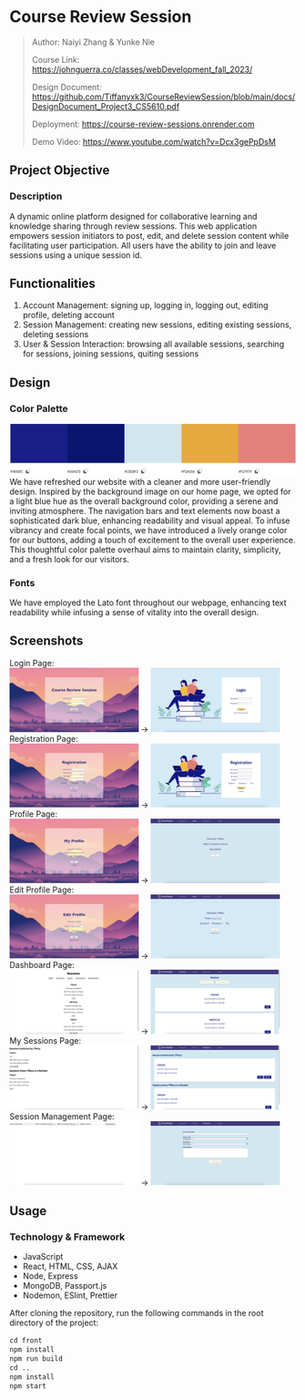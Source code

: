 <!-- 
Peer Review by Zhiqian Zhang:

Very impressive work! 
1. The color palette and typography suits your web app style. The color palette is more salient and easy on eyes than the previous one.
2. I like the way you put before and after of the design and function improvement in readme.

Suggestions:
1. It'll be better to add your presentation slides link in readme.
2. You may want to add a intro screen showing your web functions or overall description, since as a first time user I don't know what this web is about exactly without seeing readme.
3. You may want to add a information/help button with instructions so that the user know how to navigate functions.
4. I noticed that users can create same session even if the session already exist. You may consider merge it or prevent user to do so.
5. You may want to make your course review logo clickable and direct the user to dashboard or intro screen.
-->





# Course Review Session

> Author: Naiyi Zhang & Yunke Nie
>
> Course Link: https://johnguerra.co/classes/webDevelopment_fall_2023/
> 
> Design Document: https://github.com/Tiffanyxk3/CourseReviewSession/blob/main/docs/DesignDocument_Project3_CS5610.pdf
> 
> Deployment: https://course-review-sessions.onrender.com
> 
> Demo Video: https://www.youtube.com/watch?v=Dcx3gePpDsM

## Project Objective

### Description
A dynamic online platform designed for collaborative learning and knowledge sharing through review sessions. This web application empowers session initiators to post, edit, and delete session content while facilitating user participation. All users have the ability to join and leave sessions using a unique session id.

## Functionalities
1. Account Management: signing up, logging in, logging out, editing profile, deleting account
2. Session Management: creating new sessions, editing existing sessions, deleting sessions
4. User & Session Interaction: browsing all available sessions, searching for sessions, joining sessions, quiting sessions

## Design

### Color Palette
![Color Palette](./docs/color-palette.png)
We have refreshed our website with a cleaner and more user-friendly design. Inspired by the background image on our home page, we opted for a light blue hue as the overall background color, providing a serene and inviting atmosphere. The navigation bars and text elements now boast a sophisticated dark blue, enhancing readability and visual appeal. To infuse vibrancy and create focal points, we have introduced a lively orange color for our buttons, adding a touch of excitement to the overall user experience. This thoughtful color palette overhaul aims to maintain clarity, simplicity, and a fresh look for our visitors.

### Fonts
We have employed the Lato font throughout our webpage, enhancing text readability while infusing a sense of vitality into the overall design.

## Screenshots
Login Page:<br>
<img src="./docs/before/login.png" width="45%" alt="Login Page (before)"/> -> <img src="./docs/after/login.png" width="45%" alt="Login Page (after)"/><br>
Registration Page:<br>
<img src="./docs/before/registration.png" width="45%" alt="Registration Page (before)"/> -> <img src="./docs/after/registration.png" width="45%" alt="Registration Page (after)"/><br>
Profile Page:<br>
<img src="./docs/before/profile.png" width="45%" alt="Profile Page (before)"/> -> <img src="./docs/after/profile.png" width="45%" alt="Profile Page (after)"/><br>
Edit Profile Page:<br>
<img src="./docs/before/edit-profile.png" width="45%" alt="Edit Profile Page (before)"/> -> <img src="./docs/after/edit-profile.png" width="45%" alt="Edit Profile Page (after)"/><br>
Dashboard Page:<br>
<img src="./docs/before/dashboard.png" width="45%" alt="Profile Page (before)"/> -> <img src="./docs/after/dashboard.png" width="45%" alt="Profile Page (after)"/><br>
My Sessions Page:<br>
<img src="./docs/before/my-sessions.png" width="45%" alt="Profile Page (before)"/> -> <img src="./docs/after/my-sessions.png" width="45%" alt="Profile Page (after)"/><br>
Session Management Page:<br>
<img src="./docs/before/create-session.png" width="45%" alt="Profile Page (before)"/> -> <img src="./docs/after/create-session.png" width="45%" alt="Profile Page (after)"/><br>

## Usage

### Technology & Framework

- JavaScript
- React, HTML, CSS, AJAX
- Node, Express
- MongoDB, Passport.js
- Nodemon, ESlint, Prettier

After cloning the repository, run the following commands in the root directory of the project:

```
cd front
npm install
npm run build
cd ..
npm install
npm start
```
